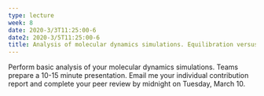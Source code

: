 ```yaml
---
type: lecture
week: 8
date: 2020-3/3T11:25:00-6
date2: 2020-3/5T11:25:00-6
title: Analysis of molecular dynamics simulations. Equilibration versus production. Visualization of trajectories. Time series and histograms of properties including RMSD, potential energy, and distances. Clustering.
---
```

Perform basic analysis of your molecular dynamics simulations. Teams prepare a 10-15 minute presentation. Email me your individual contribution report and complete your peer review by midnight on Tuesday, March 10.
